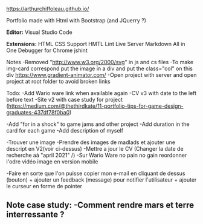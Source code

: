 https://arthurchiffoleau.github.io/

Portfolio made with Html with Bootstrap 
(and JQuerry ?)

**Editor:**
Visual Studio Code

**Extensions:**
HTML CSS Support
HMTL Lint
Live Server
Markdown All in One
Debugger for Chrome
jshint

Notes
-Removed "http://www.w3.org/2000/svg" in js and cs files
-To make img-card correspond put the image in a div and put the class="col" on this div
https://www.gradient-animator.com/
-Open project with server and open project at root folder to avoid broken links


Todo:
-Add Wario ware link when available again
-CV v3 with date to the left before text
-Site v2 with case study for project
(https://medium.com/@thethirdkate/11-portfolio-tips-for-game-design-graduates-437df78f0ba0)

-Add "for in a shock" to game jams and other project
-Add duration in the card for each game
-Add description of myself

-Trouver une image
-Prendre des images de madlads et ajouter une descript en V2(voir ci-dessus)
-Mettre a jour le CV (Changer la date de recherche aà "april 2021" /)
-Sur Wario Ware no pain no gain reordonner l'odre vidéo image en version mobile

-Faire en sorte que l'on puisse copier mon e-mail en cliquant de dessus (bouton) + ajouter un feedback (message) pour notifier l'utilisateur + ajouter le curseur en forme de pointer


Note case study:
-Comment rendre mars et terre interressante ?
-


